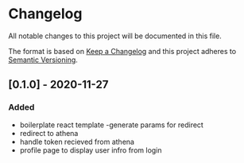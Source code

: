 # Changelog

All notable changes to this project will be documented in this file.

The format is based on [Keep a Changelog](http://keepachangelog.com/en/1.0.0/)
and this project adheres to [Semantic Versioning](http://semver.org/spec/v2.0.0.html).

## [0.1.0] - 2020-11-27

### Added

- boilerplate react template
  -generate params for redirect
- redirect to athena
- handle token recieved from athena
- profile page to display user infro from login
